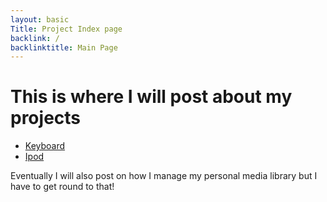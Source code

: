 ```yaml
---
layout: basic
Title: Project Index page
backlink: /
backlinktitle: Main Page
---
```


# This is where I will post about my projects

* [Keyboard](./keyboard/index)
* [Ipod](./ipod/index)

Eventually I will also post on how I manage my personal media library but I have to get round to that!
